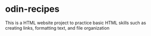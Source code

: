 # odin-recipes

This is a HTML website project to practice basic HTML skills such as creating links, formatting text, and file organization